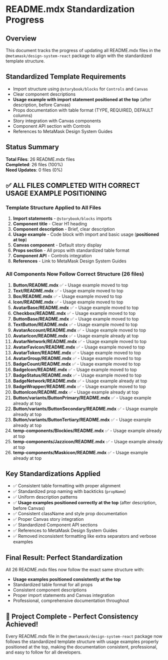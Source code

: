 # README.mdx Standardization Progress

## Overview
This document tracks the progress of updating all README.mdx files in the `@metamask/design-system-react` package to align with the standardized template structure.

## Standardized Template Requirements
- Import structure using `@storybook/blocks` for `Controls` and `Canvas`
- Clear component descriptions
- **Usage example with import statement positioned at the top** (after description, before Canvas)
- Props documentation with table format (TYPE, REQUIRED, DEFAULT columns)
- Story integration with Canvas components
- Component API section with Controls
- References to MetaMask Design System Guides

## Status Summary
**Total Files**: 26 README.mdx files  
**Completed**: 26 files (100%)  
**Need Updates**: 0 files (0%)  

## ✅ ALL FILES COMPLETED WITH CORRECT USAGE EXAMPLE POSITIONING

### Template Structure Applied to All Files
1. **Import statements** - `@storybook/blocks` imports
2. **Component title** - Clear H1 heading
3. **Component description** - Brief, clear description
4. **Usage example** - Code block with import and basic usage (**positioned at top**)
5. **Canvas component** - Default story display
6. **Props section** - All props with standardized table format
7. **Component API** - Controls integration
8. **References** - Link to MetaMask Design System Guides

### All Components Now Follow Correct Structure (26 files)
1. **Button/README.mdx** ✅ - Usage example moved to top
2. **Text/README.mdx** ✅ - Usage example moved to top
3. **Box/README.mdx** ✅ - Usage example moved to top
4. **Icon/README.mdx** ✅ - Usage example moved to top
5. **AvatarBase/README.mdx** ✅ - Usage example moved to top
6. **Checkbox/README.mdx** ✅ - Usage example moved to top
7. **ButtonBase/README.mdx** ✅ - Usage example moved to top
8. **TextButton/README.mdx** ✅ - Usage example moved to top
9. **AvatarAccount/README.mdx** ✅ - Usage example moved to top
10. **AvatarIcon/README.mdx** ✅ - Usage example already at top
11. **AvatarNetwork/README.mdx** ✅ - Usage example moved to top
12. **AvatarFavicon/README.mdx** ✅ - Usage example moved to top
13. **AvatarToken/README.mdx** ✅ - Usage example moved to top
14. **AvatarGroup/README.mdx** ✅ - Usage example moved to top
15. **BadgeCount/README.mdx** ✅ - Usage example moved to top
16. **BadgeIcon/README.mdx** ✅ - Usage example moved to top
17. **BadgeStatus/README.mdx** ✅ - Usage example moved to top
18. **BadgeNetwork/README.mdx** ✅ - Usage example already at top
19. **BadgeWrapper/README.mdx** ✅ - Usage example moved to top
20. **ButtonIcon/README.mdx** ✅ - Usage example already at top
21. **Button/variants/ButtonPrimary/README.mdx** ✅ - Usage example already at top
22. **Button/variants/ButtonSecondary/README.mdx** ✅ - Usage example already at top
23. **Button/variants/ButtonTertiary/README.mdx** ✅ - Usage example already at top
24. **temp-components/Blockies/README.mdx** ✅ - Usage example already at top
25. **temp-components/Jazzicon/README.mdx** ✅ - Usage example already at top
26. **temp-components/Maskicon/README.mdx** ✅ - Usage example already at top

## Key Standardizations Applied
- ✅ Consistent table formatting with proper alignment
- ✅ Standardized prop naming with backticks (`propName`)
- ✅ Uniform description patterns
- ✅ **Usage examples positioned correctly at the top** (after description, before Canvas)
- ✅ Consistent className and style prop documentation
- ✅ Proper Canvas story integration
- ✅ Standardized Component API sections
- ✅ References to MetaMask Design System Guides
- ✅ Removed inconsistent formatting like extra separators and verbose examples

## Final Result: Perfect Standardization
All 26 README.mdx files now follow the exact same structure with:
- **Usage examples positioned consistently at the top**
- Standardized table format for all props
- Consistent component descriptions
- Proper import statements and Canvas integration
- Professional, comprehensive documentation throughout

## 🎉 Project Complete - Perfect Consistency Achieved!
Every README.mdx file in the `@metamask/design-system-react` package now follows the standardized template structure with usage examples properly positioned at the top, making the documentation consistent, professional, and easy to follow for all developers.